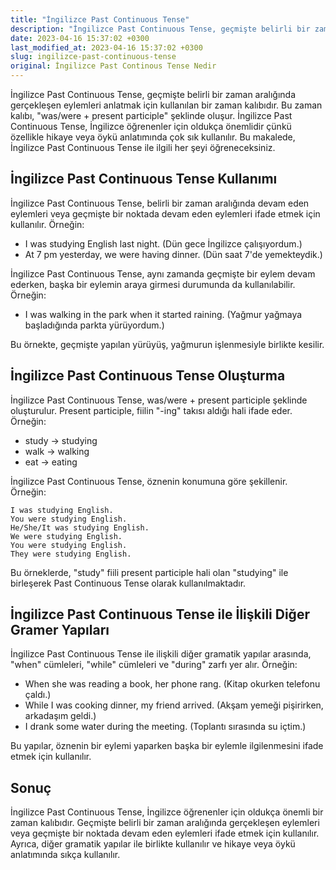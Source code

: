 ```yaml
---
title: "İngilizce Past Continuous Tense"
description: "İngilizce Past Continuous Tense, geçmişte belirli bir zaman aralığında gerçekleşen eylemleri anlatmak için kullanılan bir zaman kalıbıdır. Bu makalede, İngilizce Past Continuous Tense ile ilgili her şeyi öğreneceksiniz."
date: 2023-04-16 15:37:02 +0300
last_modified_at: 2023-04-16 15:37:02 +0300
slug: ingilizce-past-continuous-tense
original: İngilizce Past Continous Tense Nedir
---
```

İngilizce Past Continuous Tense, geçmişte belirli bir zaman aralığında gerçekleşen eylemleri anlatmak için kullanılan bir zaman kalıbıdır. Bu zaman kalıbı, "was/were + present participle" şeklinde oluşur. İngilizce Past Continuous Tense, İngilizce öğrenenler için oldukça önemlidir çünkü özellikle hikaye veya öykü anlatımında çok sık kullanılır. Bu makalede, İngilizce Past Continuous Tense ile ilgili her şeyi öğreneceksiniz.

## İngilizce Past Continuous Tense Kullanımı

İngilizce Past Continuous Tense, belirli bir zaman aralığında devam eden eylemleri veya geçmişte bir noktada devam eden eylemleri ifade etmek için kullanılır. Örneğin:

- I was studying English last night. (Dün gece İngilizce çalışıyordum.)
- At 7 pm yesterday, we were having dinner. (Dün saat 7'de yemekteydik.)

İngilizce Past Continuous Tense, aynı zamanda geçmişte bir eylem devam ederken, başka bir eylemin araya girmesi durumunda da kullanılabilir. Örneğin:

- I was walking in the park when it started raining. (Yağmur yağmaya başladığında parkta yürüyordum.)

Bu örnekte, geçmişte yapılan yürüyüş, yağmurun işlenmesiyle birlikte kesilir.

## İngilizce Past Continuous Tense Oluşturma

İngilizce Past Continuous Tense, was/were + present participle şeklinde oluşturulur. Present participle, fiilin "-ing" takısı aldığı hali ifade eder. Örneğin:

- study -> studying
- walk -> walking
- eat -> eating

İngilizce Past Continuous Tense, öznenin konumuna göre şekillenir. Örneğin:

```
I was studying English.
You were studying English.
He/She/It was studying English.
We were studying English.
You were studying English.
They were studying English.
```
Bu örneklerde, "study" fiili present participle hali olan "studying" ile birleşerek Past Continuous Tense olarak kullanılmaktadır.

## İngilizce Past Continuous Tense ile İlişkili Diğer Gramer Yapıları

İngilizce Past Continuous Tense ile ilişkili diğer gramatik yapılar arasında, "when" cümleleri, "while" cümleleri ve "during" zarfı yer alır. Örneğin:

- When she was reading a book, her phone rang. (Kitap okurken telefonu çaldı.)
- While I was cooking dinner, my friend arrived. (Akşam yemeği pişirirken, arkadaşım geldi.)
- I drank some water during the meeting. (Toplantı sırasında su içtim.)

Bu yapılar, öznenin bir eylemi yaparken başka bir eylemle ilgilenmesini ifade etmek için kullanılır.

## Sonuç

İngilizce Past Continuous Tense, İngilizce öğrenenler için oldukça önemli bir zaman kalıbıdır. Geçmişte belirli bir zaman aralığında gerçekleşen eylemleri veya geçmişte bir noktada devam eden eylemleri ifade etmek için kullanılır. Ayrıca, diğer gramatik yapılar ile birlikte kullanılır ve hikaye veya öykü anlatımında sıkça kullanılır.